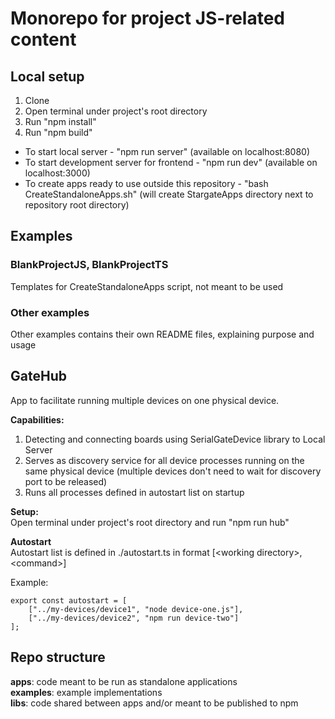 # Monorepo for project JS-related content

## Local setup
1. Clone
2. Open terminal under project's root directory
3. Run "npm install"
4. Run "npm build"

- To start local server - "npm run server" (available on localhost:8080)
- To start development server for frontend - "npm run dev" (available on localhost:3000)
- To create apps ready to use outside this repository - "bash CreateStandaloneApps.sh"
(will create StargateApps directory next to repository root directory)

## Examples

### BlankProjectJS, BlankProjectTS
Templates for CreateStandaloneApps script, not meant to be used

### Other examples
Other examples contains their own README files, explaining purpose and usage

## GateHub
App to facilitate running multiple devices on one physical device.

**Capabilities:**
1. Detecting and connecting boards using SerialGateDevice library to Local Server
2. Serves as discovery service for all device processes running on the same physical device (multiple devices don't need to wait for discovery port to be released)
3. Runs all processes defined in autostart list on startup

**Setup:** \
Open terminal under project's root directory and run "npm run hub"

**Autostart** \
Autostart list is defined in ./autostart.ts in format [\<working directory\>, \<command\>]

Example:

    export const autostart = [
        ["../my-devices/device1", "node device-one.js"],
        ["../my-devices/device2", "npm run device-two"]
    ];

## Repo structure
**apps**: code meant to be run as standalone applications \
**examples**: example implementations \
**libs**: code shared between apps and/or meant to be published to npm